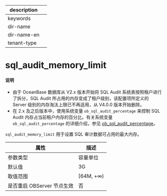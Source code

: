 |description||
|---|---|
|keywords||
|dir-name||
|dir-name-en||
|tenant-type||

# sql_audit_memory_limit

<main id="notice" type='explain'>
<h4>说明</h4>
<ul><li>由于 OceanBase 数据库从 V2.x 版本开始将 SQL Audit 系统表按照租户进行了拆分，SQL Audit 所占用的内存变成了租户级别，该配置项所定义的 Server 级别的内存淘汰上限已不再适用，从 V4.0.0 版本开始删除。</li>
<li>在 2.x 及之后版本中，使用系统变量 <code>ob_sql_audit_percentage</code> 来控制 SQL Audit 内存占当前租户内存的百分比。有关系统变量 <code>ob_sql_audit_percentage</code> 的详细介绍，参见 <a href="../../200.system-variable/300.global-system-variable/9400.ob_sql_audit_percentage-global.md">ob_sql_audit_percentage</a>。</li></ul>
</main>

`sql_audit_memory_limit` 用于设置 SQL 审计数据可占用的最大内存。

|      **属性**      |   **描述**   |
|------------------|------------|
| 参数类型             | 容量单位       |
| 默认值              | 3G         |
| 取值范围             | \[64M, +∞) |
| 是否重启 OBServer 节点生效 | 否          |

